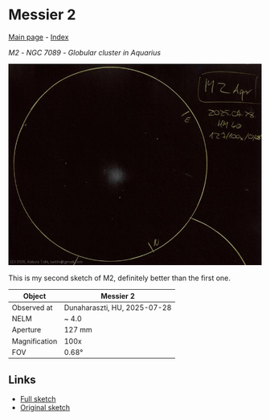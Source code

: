 # Messier 2

[Main page](../index.md) - [Index](../pages/obj_index.md)

_M2_ - _NGC 7089_ - _Globular cluster in Aquarius_  

![Messier 2](../img/m2-20250729.jpg)

This is my second sketch of M2, definitely better than the first one.

Object | Messier 2
-|-
Observed at | Dunaharaszti, HU, 2025-07-28
NELM | ~ 4.0
Aperture | 127 mm
Magnification | 100x
FOV | 0.68°


## Links

- [Full sketch](../img/m2-epsilon-equ-20250729.jpg)
- [Original sketch](../scan/20250729.jpg)

